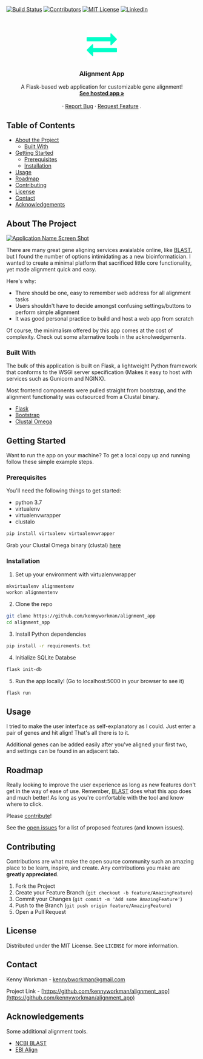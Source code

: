 [![Build Status][build-shield]][build-url]
[![Contributors][contributors-shield]][contributors-url]
[![MIT License][license-shield]][license-url]
[![LinkedIn][linkedin-shield]][linkedin-url]



<!-- PROJECT LOGO -->
<br />
<p align="center">
  <a href="https://github.com/kennyworkman/alignment_app">
    <img src="logo.png" alt="Logo" width="80" height="80">
  </a>

  <h3 align="center">Alignment App</h3>

  <p align="center">
   A Flask-based web application for customizable gene alignment! 
    <br />
    <a href="https://genealigner.site/"><strong>See hosted app »</strong></a>
    <br />
    <br />
    ·
    <a href="https://github.com/kennyworkman/alignment_app/issues">Report Bug</a>
    ·
    <a href="https://github.com/kennyworkman/alignment_app/issues">Request Feature</a>
    .
  </p>
</p>



<!-- TABLE OF CONTENTS -->
## Table of Contents

* [About the Project](#about-the-project)
  * [Built With](#built-with)
* [Getting Started](#getting-started)
  * [Prerequisites](#prerequisites)
  * [Installation](#installation)
* [Usage](#usage)
* [Roadmap](#roadmap)
* [Contributing](#contributing)
* [License](#license)
* [Contact](#contact)
* [Acknowledgements](#acknowledgements)



<!-- ABOUT THE PROJECT -->
## About The Project

[![Application Name Screen Shot][application-screenshot]](https://genealigner.site)

There are many great gene aligning services avaialable online, like [BLAST](https://blast.ncbi.nlm.nih.gov), but I found the number of options intimidating as a new bioinformatician. I wanted to create a minimal platform that sacrificed little core functionality, yet made alignment quick and easy.

Here's why:
* There should be one, easy to remember web address for all alignment tasks
* Users shouldn't have to decide amongst confusing settings/buttons to perform simple alignment
* It was good personal practice to build and host a web app from scratch

Of course, the minimalism offered by this app comes at the cost of complexity. Check out some alternative tools in the acknolwedgements.

### Built With
The bulk of this application is built on Flask, a lightweight Python framework that conforms to the WSGI server specification (Makes it easy to host with services such as Gunicorn and NGINX).

Most frontend components were pulled straight from bootstrap, and the alignment functionality was outsourced from a Clustal binary.

* [Flask](http://flask.pocoo.org)
* [Bootstrap](https://getbootstrap.com)
* [Clustal Omega](http://www.clustal.org/omega/)


<!-- GETTING STARTED -->
## Getting Started

Want to run the app on your machine?
To get a local copy up and running follow these simple example steps.

### Prerequisites

You'll need the following things to get started:
* python 3.7
* virtualenv
* virtualenvwrapper
* clustalo 
```sh
pip install virtualenv virtualenvwrapper
```
Grab your Clustal Omega binary (clustal) [here](http://www.clustal.org/omega/)

### Installation

1. Set up your environment with virtualenvwrapper
```sh
mkvirtualenv alignmentenv
workon alignmentenv
```
2. Clone the repo
```sh
git clone https://github.com/kennyworkman/alignment_app
cd alignment_app
```
3. Install Python dependencies
```sh
pip install -r requirements.txt
```
4. Initialize SQLite Databse
```sh
flask init-db
```
5. Run the app locally! (Go to localhost:5000 in your browser to see it)
```sh
flask run
```

<!-- USAGE EXAMPLES -->
## Usage

I tried to make the user interface as self-explanatory as I could. Just enter a pair of genes and hit align! That's all there is to it. 

Additional genes can be added easily after you've aligned your first two, and settings can be found in an adjacent tab.


<!-- ROADMAP -->
## Roadmap

Really looking to improve the user experience as long as new features don't get in the way of ease of use. Remember, [BLAST](https://blast.ncbi.nlm.nih.gov) does what this app does and much better! As long as you're comfortable with the tool and know where to click.

Please [contribute](#contributing)!

See the [open issues]( https://github.com/kennyworkman/alignment_app/issues) for a list of proposed features (and known issues).



<!-- CONTRIBUTING -->
## Contributing

Contributions are what make the open source community such an amazing place to be learn, inspire, and create. Any contributions you make are **greatly appreciated**.

1. Fork the Project
2. Create your Feature Branch (`git checkout -b feature/AmazingFeature`)
3. Commit your Changes (`git commit -m 'Add some AmazingFeature'`)
4. Push to the Branch (`git push origin feature/AmazingFeature`)
5. Open a Pull Request



<!-- LICENSE -->
## License

Distributed under the MIT License. See `LICENSE` for more information.



<!-- CONTACT -->
## Contact

Kenny Workman - kennybworkman@gmail.com

Project Link - [https://github.com/kennyworkman/alignment_app](https://github.com/kennyworkman/alignment_app)



<!-- ACKNOWLEDGEMENTS -->
## Acknowledgements
Some additional alignment tools.
* [NCBI BLAST](https://blast.ncbi.nlm.nih.gov/Blast.cgi)
* [EBI Align](https://www.ebi.ac.uk/Tools/psa)





<!-- MARKDOWN LINKS & IMAGES -->
<!-- https://www.markdownguide.org/basic-syntax/#reference-style-links -->
[build-shield]: https://img.shields.io/badge/build-passing-brightgreen.svg?style=flat-square
[build-url]: #
[contributors-shield]: https://img.shields.io/badge/contributors-1-orange.svg?style=flat-square
[contributors-url]: https://github.com/kennyworkman/alignment_app/graphs/contributors
[license-shield]: https://img.shields.io/badge/license-MIT-blue.svg?style=flat-square
[license-url]: https://choosealicense.com/licenses/mit
[linkedin-shield]: https://img.shields.io/badge/-LinkedIn-black.svg?style=flat-square&logo=linkedin&colorB=555
[linkedin-url]: https://www.linkedin.com/in/kenny-workman-11151115a/
[application-screenshot]: https://github.com/kennyworkman/alignment_app/blob/master/screen_shot.png
